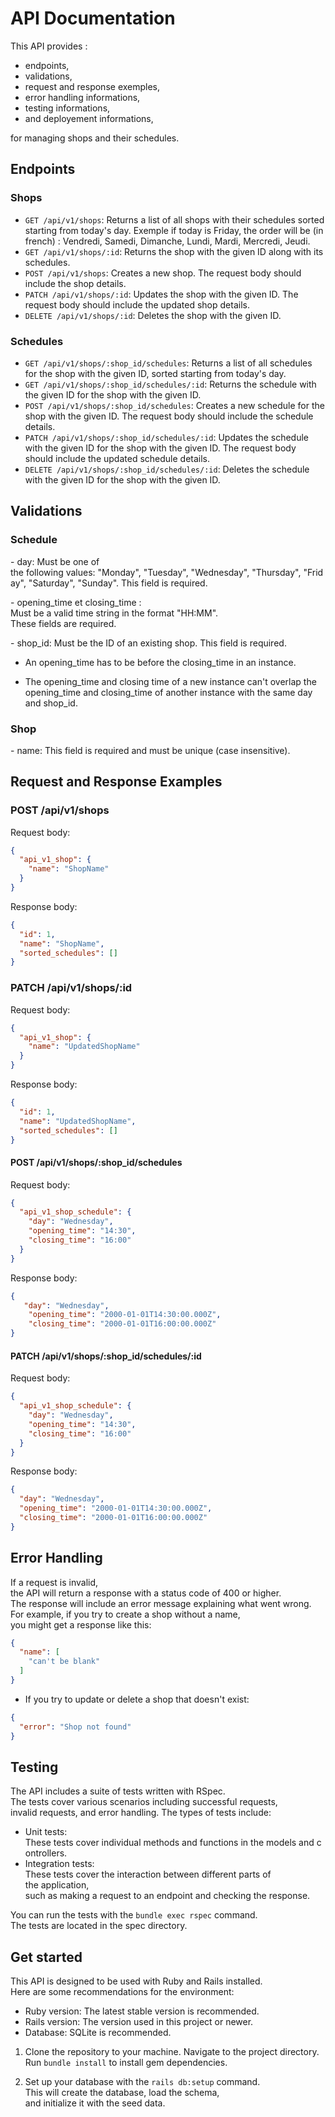 # API Documentation

This API provides : 

- endpoints,
- validations, 
- request and response exemples,
- error handling informations,
- testing informations,
- and deployement informations,

for managing shops and their schedules.



## Endpoints

### Shops

- `GET /api/v1/shops`: Returns a list of all shops with their schedules sorted starting from today's day.
  Exemple if today is Friday, the order will be  (in french) : Vendredi, Samedi, Dimanche, Lundi, Mardi, Mercredi, Jeudi. 
- `GET /api/v1/shops/:id`: Returns the shop with the given ID along with its schedules.
- `POST /api/v1/shops`: Creates a new shop. The request body should include the shop details.
- `PATCH /api/v1/shops/:id`: Updates the shop with the given ID. The request body should include the updated shop details.
- `DELETE /api/v1/shops/:id`: Deletes the shop with the given ID.

### Schedules

- `GET /api/v1/shops/:shop_id/schedules`: Returns a list of all schedules for the shop with the given ID, sorted starting from today's day.
- `GET /api/v1/shops/:shop_id/schedules/:id`: Returns the schedule with the given ID for the shop with the given ID.
- `POST /api/v1/shops/:shop_id/schedules`: Creates a new schedule for the shop with the given ID. The request body should include the schedule details.
- `PATCH /api/v1/shops/:shop_id/schedules/:id`: Updates the schedule with the given ID for the shop with the given ID. The request body should include the updated schedule details.
- `DELETE /api/v1/shops/:shop_id/schedules/:id`: Deletes the schedule with the given ID for the shop with the given ID.



## Validations

### Schedule

- day: Must be one of the following values: "Monday", "Tuesday", "Wednesday", "Thursday", "Friday", "Saturday", "Sunday". This field is required.  

- opening_time et closing_time : Must be a valid time string in the format "HH:MM". These fields are required. 

- shop_id: Must be the ID of an existing shop. This field is required.

- An opening_time has to be before the closing_time in an instance.  

- The opening_time and closing time of a new instance can't overlap the opening_time and closing_time of another instance with the same day and shop_id.

### Shop

- name: This field is required and must be unique (case insensitive).



## Request and Response Examples

### POST /api/v1/shops

Request body:
```json 
{  
  "api_v1_shop": {
    "name": "ShopName"
  }
}
```

Response body:
```json 
{  
  "id": 1,
  "name": "ShopName",
  "sorted_schedules": []
}
```


### PATCH /api/v1/shops/:id

Request body:
```json 
{  
  "api_v1_shop": {
    "name": "UpdatedShopName"
  }
}
```

Response body:
```json
{  
  "id": 1,
  "name": "UpdatedShopName",
  "sorted_schedules": []
}
```

#### POST /api/v1/shops/:shop_id/schedules

Request body:
```json
{
  "api_v1_shop_schedule": {
    "day": "Wednesday",
    "opening_time": "14:30",
    "closing_time": "16:00"
  }
}
```

Response body:
```json
{
   "day": "Wednesday",
    "opening_time": "2000-01-01T14:30:00.000Z",
    "closing_time": "2000-01-01T16:00:00.000Z"
}
```

#### PATCH /api/v1/shops/:shop_id/schedules/:id

Request body:
```json
{
  "api_v1_shop_schedule": {
    "day": "Wednesday",
    "opening_time": "14:30",
    "closing_time": "16:00"
  }
}
```

Response body:
```json
{
  "day": "Wednesday",
  "opening_time": "2000-01-01T14:30:00.000Z",
  "closing_time": "2000-01-01T16:00:00.000Z"
}
```



## Error Handling

If a request is invalid, the API will return a response with a status code of 400 or higher. The response will include an error message explaining what went wrong. For example, if you try to create a shop without a name, you might get a response like this:

```json
{
  "name": [
    "can't be blank"
  ]
}
```

- If you try to update or delete a shop that doesn't exist:
```json
{
  "error": "Shop not found"
}
```



## Testing

The API includes a suite of tests written with RSpec. The tests cover various scenarios including successful requests, invalid requests, and error handling. The types of tests include:  
  
- Unit tests: These tests cover individual methods and functions in the models and controllers.  
- Integration tests: These tests cover the interaction between different parts of the application, such as making a request to an endpoint and checking the response.  
  
You can run the tests with the `bundle exec rspec` command. The tests are located in the spec directory.  



## Get started

This API is designed to be used with Ruby and Rails installed. Here are some recommendations for the environment:  
  
- Ruby version: The latest stable version is recommended.  
- Rails version: The version used in this project or newer.  
- Database: SQLite is recommended.  

1. Clone the repository to your machine. Navigate to the project directory. Run `bundle install` to install gem dependencies.

2. Set up your database with the `rails db:setup` command. This will create the database, load the schema, and initialize it with the seed data.  




